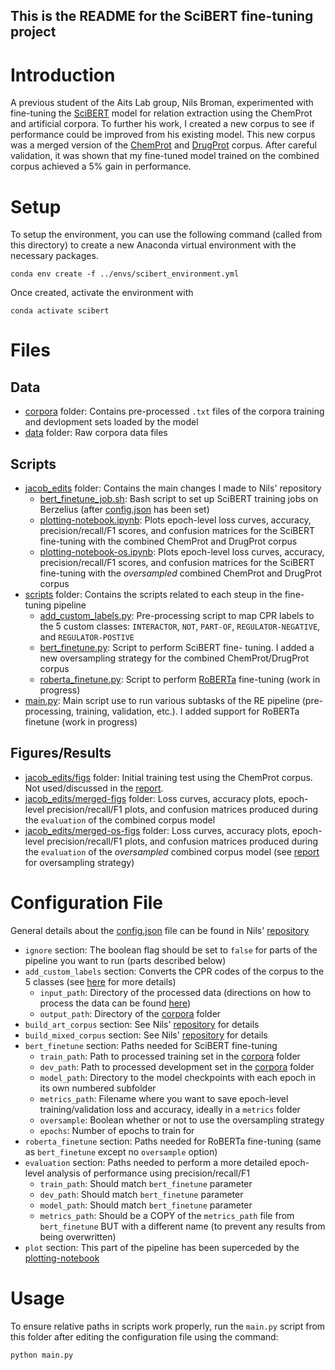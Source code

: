 This is the README for the SciBERT fine-tuning project
---
# Introduction
A previous student of the Aits Lab group, Nils Broman, experimented with fine-tuning the [SciBERT](https://arxiv.org/abs/1903.10676) model for relation extraction using the ChemProt and artificial corpora.
To further his work, I created a new corpus to see if performance could be improved from his existing model. This new corpus was a
merged version of the [ChemProt](https://biocreative.bioinformatics.udel.edu/news/corpora/chemprot-corpus-biocreative-vi/) and [DrugProt](https://zenodo.org/record/5119892) corpus.
After careful validation, it was shown that my fine-tuned model
trained on the combined corpus achieved a 5% gain in performance.

# Setup
To setup the environment, you can use the following command (called from this
directory) to create a new Anaconda virtual environment with the necessary
packages.
```
conda env create -f ../envs/scibert_environment.yml
```
Once created, activate the environment with
```
conda activate scibert
```

# Files
## Data
* [corpora](corpora) folder: Contains pre-processed `.txt` files of the corpora training and devlopment sets loaded by the model
*  [data](data) folder: Raw corpora data files
## Scripts
* [jacob_edits](jacob_edits) folder: Contains the main changes I made to Nils' repository
  * [bert_finetune_job.sh](jacob_edits/bert_finetune_job.sh): Bash script to set up SciBERT training jobs on Berzelius (after [config.json](config.json) has been set)
  * [plotting-notebook.ipynb](jacob_edits/plotting-notebook.ipynb): Plots epoch-level loss curves, accuracy, precision/recall/F1 scores, and confusion matrices for the SciBERT fine-tuning with the combined ChemProt and DrugProt corpus
  * [plotting-notebook-os.ipynb](jacob_edits/plotting-notebook-os.ipynb): Plots epoch-level loss curves, accuracy, precision/recall/F1 scores, and confusion matrices for the SciBERT fine-tuning with the *oversampled* combined ChemProt and DrugProt corpus
* [scripts](scripts) folder: Contains the scripts related to each steup in the fine-tuning pipeline
  * [add_custom_labels.py](scripts/add_custom_labels.py): Pre-processing script to map CPR labels to the 5 custom classes: `INTERACTOR`, `NOT`, `PART-OF`, `REGULATOR-NEGATIVE`, and `REGULATOR-POSTIVE`
  * [bert_finetune.py](scripts/bert_finetune.py): Script to perform SciBERT fine- tuning. I added a new oversampling strategy for the combined ChemProt/DrugProt corpus
  * [roberta_finetune.py](scripts/roberta_finetune.py): Script to perform [RoBERTa](https://huggingface.co/AdapterHub/roberta-base-pf-scicite) fine-tuning (work in progress)
* [main.py](main.py): Main script use to run various subtasks of the RE pipeline (pre-processing, training, validation, etc.). I added support for RoBERTa finetune (work in progress)

## Figures/Results
* [jacob_edits/figs](jacob_edits/figs/) folder: Initial training test using the ChemProt corpus. Not used/discussed in the [report](../EDAN70_Project_Report_JacobK.pdf).
* [jacob_edits/merged-figs](jacob_edits/merged-figs/) folder: Loss curves, accuracy plots, epoch-level precision/recall/F1 plots, and 
confusion matrices produced during the `evaluation` of the combined corpus model
* [jacob_edits/merged-os-figs](jacob_edits/merged-os-figs/) folder: Loss curves, accuracy plots, epoch-level precision/recall/F1 plots, and 
confusion matrices produced during the `evaluation` of the *oversampled* combined corpus model (see [report](../EDAN70_Project_Report_JacobK.pdf) for oversampling strategy)

# Configuration File
General details about the [config.json](config.json) file 
can be found in Nils' [repository](https://github.com/Aitslab/BioNLP/tree/master/nils)
* `ignore` section: The boolean flag should be set to `false` for parts of the pipeline you want to run (parts described below)
* `add_custom_labels` section: Converts the CPR codes of the corpus to the 5 classes (see [here](https://github.com/Aitslab/BioNLP/tree/master/nils/data) for more details) 
  * `input_path`: Directory of the processed data (directions on how to process the data can be found [here](https://github.com/Aitslab/BioNLP/tree/master/nils/data))
  * `output_path`: Directory of the [corpora](corpora) folder
* `build_art_corpus` section: See Nils' [repository](https://github.com/Aitslab/BioNLP/tree/master/nils) for details
* `build_mixed_corpus` section: See Nils' [repository](https://github.com/Aitslab/BioNLP/tree/master/nils) for details
* `bert_finetune` section: Paths needed for SciBERT fine-tuning
  * `train_path`: Path to processed training set in the [corpora](corpora) folder
  * `dev_path`: Path to processed development set in the [corpora](corpora) folder
  * `model_path`: Directory to the model checkpoints with each epoch in its own numbered subfolder
  * `metrics_path`: Filename where you want to save epoch-level training/validation loss and accuracy, ideally in a `metrics` folder
  * `oversample`: Boolean whether or not to use the oversampling strategy
  * `epochs`: Number of epochs to train for
* `roberta_finetune` section: Paths needed for RoBERTa fine-tuning (same as `bert_finetune` except no `oversample` option)
* `evaluation` section: Paths needed to perform a more detailed epoch-level analysis of performance using precision/recall/F1
  * `train_path`: Should match `bert_finetune` parameter
  * `dev_path`: Should match `bert_finetune` parameter
  * `model_path`: Should match `bert_finetune` parameter
  * `metrics_path`: Should be a COPY of the `metrics_path` file from `bert_finetune` BUT with a different name (to prevent any results from being overwritten)
* `plot` section: This part of the pipeline has been superceded by the [plotting-notebook](plotting-notebook.ipynb)

# Usage
To ensure relative paths in scripts work properly, run the `main.py` script from this folder after editing the configuration file using the command:
```
python main.py
```